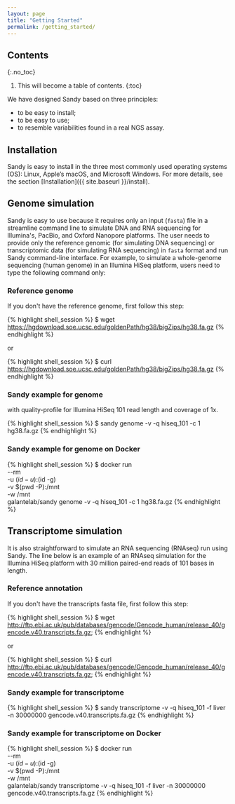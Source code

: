 ```yaml
---
layout: page
title: "Getting Started"
permalink: /getting_started/
---
```


## Contents
{:.no_toc}

1. This will become a table of contents.
{:toc}

We have designed Sandy based on three principles:

- to be easy to install;
- to be easy to use;
- to resemble variabilities found in a real NGS assay.

## Installation

Sandy is easy to install in the three most commonly used operating systems (OS): Linux, Apple’s macOS,
and Microsoft Windows. For more details, see the section [Installation]({{ site.baseurl }}/install).

## Genome simulation

Sandy is easy to use because it requires only an input (`fasta`) file in a streamline command line to
simulate DNA and RNA sequencing for Illumina's, PacBio, and Oxford Nanopore platforms. The user needs
to provide only the reference genomic (for simulating DNA sequencing) or transcriptomic data (for
simulating RNA sequencing) in `fasta` format and run Sandy command-line interface. For example, to
simulate a whole-genome sequencing (human genome) in an Illumina HiSeq platform, users need to type the
following command only:

### Reference genome

If you don't have the reference genome, first follow this step:

{% highlight shell_session %}
$ wget https://hgdownload.soe.ucsc.edu/goldenPath/hg38/bigZips/hg38.fa.gz
{% endhighlight %}

or

{% highlight shell_session %}
$ curl https://hgdownload.soe.ucsc.edu/goldenPath/hg38/bigZips/hg38.fa.gz
{% endhighlight %}

### Sandy example for genome

with quality-profile for Illumina HiSeq 101 read length and coverage of 1x.

{% highlight shell_session %}
$ sandy genome -v -q hiseq_101 -c 1 hg38.fa.gz
{% endhighlight %}

### Sandy example for genome on Docker

{% highlight shell_session %}
$ docker run \
    --rm \
    -u $(id -u):$(id -g) \
    -v $(pwd -P):/mnt \
    -w /mnt \
    galantelab/sandy genome -v -q hiseq_101 -c 1 hg38.fa.gz
{% endhighlight %}

## Transcriptome simulation

It is also straightforward to simulate an RNA sequencing (RNAseq) run using Sandy. The line below is
an example of an RNAseq simulation for the Illumina HiSeq platform with 30 million paired-end reads of
101 bases in length.

### Reference annotation

If you don't have the transcripts fasta file, first follow this step:

{% highlight shell_session %}
$ wget http://ftp.ebi.ac.uk/pub/databases/gencode/Gencode_human/release_40/gencode.v40.transcripts.fa.gz;
{% endhighlight %}

or

{% highlight shell_session %}
$ curl http://ftp.ebi.ac.uk/pub/databases/gencode/Gencode_human/release_40/gencode.v40.transcripts.fa.gz;
{% endhighlight %}

### Sandy example for transcriptome

{% highlight shell_session %}
$ sandy transcriptome -v -q hiseq_101 -f liver -n 30000000 gencode.v40.transcripts.fa.gz
{% endhighlight %}

### Sandy example for transcriptome on Docker

{% highlight shell_session %}
$ docker run \
    --rm \
    -u $(id -u):$(id -g) \
    -v $(pwd -P):/mnt \
    -w /mnt \
    galantelab/sandy transcriptome -v -q hiseq_101 -f liver -n 30000000 gencode.v40.transcripts.fa.gz
{% endhighlight %}
